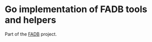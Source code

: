 # Go implementation of FADB tools and helpers

Part of the [FADB](https://github.com/fadb) project.
